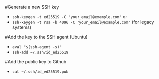 #Generate a new SSH key
- `ssh-keygen -t ed25519 -C "your_email@example.com"` or
- `ssh-keygen -t rsa -b 4096 -C "your_email@example.com"` (for legacy systems)


#Add the key to the SSH agent (Ubuntu)
- `eval "$(ssh-agent -s)"`
- `ssh-add ~/.ssh/id_ed25519`

#Add the public key to Github
- `cat ~/.ssh/id_ed25519.pub`

